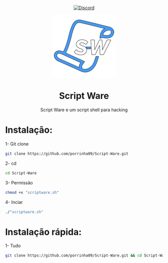 <div align="center">

[![Discord][discord-badge]][discord-link]

[discord-badge]: https://img.shields.io/badge/discord-green?labelColor=0c0d10&color=7289da&style=for-the-badge&logo=discord&logoColor=7289da
[discord-link]: https://discord.gg/zZe47mksAN

![Script Ware](https://raw.githubusercontent.com/porrinha09/Script-Ware/main/images/logotipo.png)

# Script Ware
Script Ware e um script shell para hacking

</div>

# Instalação:

1- Git clone
```sh
git clone https://github.com/porrinha09/Script-Ware.git
```

2- cd
```sh
cd Script-Ware
```

3- Permissão
```sh
chmod +x "scriptware.sh"
```

4- Inciar
```sh
./"scriptware.sh"
```

# Instalação rápida:
1- Tudo
```sh
git clone https://github.com/porrinha09/Script-Ware.git && cd Script-Ware && chmod +x "scriptware.sh" && ./"scriptware.sh"
```